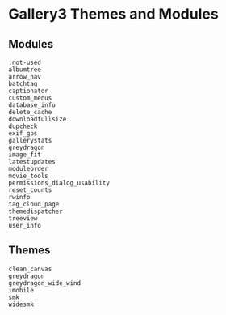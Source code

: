 # Gallery3 Themes and Modules

## Modules
```
.not-used
albumtree
arrow_nav
batchtag
captionator
custom_menus
database_info
delete_cache
downloadfullsize
dupcheck
exif_gps
gallerystats
greydragon
image_fit
latestupdates
moduleorder
movie_tools
permissions_dialog_usability
reset_counts
rwinfo
tag_cloud_page
themedispatcher
treeview
user_info
```

## Themes
```
clean_canvas
greydragon
greydragon_wide_wind
imobile
smk
widesmk
```
